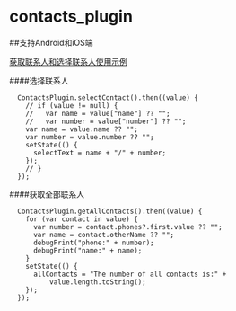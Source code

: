 # contacts_plugin

##支持Android和iOS端

[获取联系人和选择联系人使用示例](https://github.com/coolxinxin/ContactsPlugin/blob/main/example/lib/main.dart)

####选择联系人
```
  ContactsPlugin.selectContact().then((value) {
    // if (value != null) {
    //   var name = value["name"] ?? "";
    //   var number = value["number"] ?? "";
    var name = value.name ?? "";
    var number = value.number ?? "";
    setState(() {
      selectText = name + "/" + number;
    });
    // }
  });
```
####获取全部联系人
```
  ContactsPlugin.getAllContacts().then((value) {
    for (var contact in value) {
      var number = contact.phones?.first.value ?? "";
      var name = contact.otherName ?? "";
      debugPrint("phone:" + number);
      debugPrint("name:" + name);
    }
    setState(() {
      allContacts = "The number of all contacts is:" +
          value.length.toString();
    });
  });
```